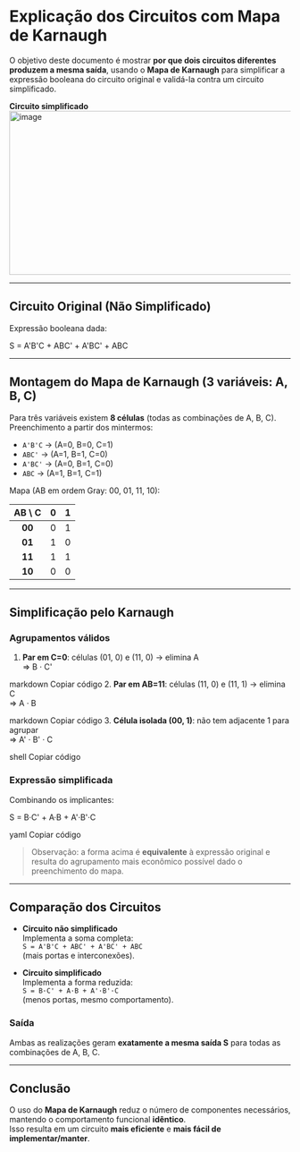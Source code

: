 # Explicação dos Circuitos com Mapa de Karnaugh

O objetivo deste documento é mostrar **por que dois circuitos diferentes produzem a mesma saída**, usando o **Mapa de Karnaugh** para simplificar a expressão booleana do circuito original e validá-la contra um circuito simplificado.

**Circuito simplificado**  
<img width="548" height="293" alt="image" src="https://github.com/user-attachments/assets/86c8632f-fd94-41bf-bf81-61349afa9edc" />


---

## Circuito Original (Não Simplificado)

Expressão booleana dada:

S = A'B'C + ABC' + A'BC' + ABC

---

## Montagem do Mapa de Karnaugh (3 variáveis: A, B, C)

Para três variáveis existem **8 células** (todas as combinações de A, B, C).  
Preenchimento a partir dos mintermos:

- `A'B'C`  → (A=0, B=0, C=1)  
- `ABC'`   → (A=1, B=1, C=0)  
- `A'BC'`  → (A=0, B=1, C=0)  
- `ABC`    → (A=1, B=1, C=1)

Mapa (AB em ordem Gray: 00, 01, 11, 10):

| AB \ C | 0 | 1 |
|:------:|:-:|:-:|
| **00** | 0 | 1 |
| **01** | 1 | 0 |
| **11** | 1 | 1 |
| **10** | 0 | 0 |

---

## Simplificação pelo Karnaugh

### Agrupamentos válidos
1. **Par em C=0**: células (01, 0) e (11, 0) → elimina A  
⇒ B · C'

markdown
Copiar código
2. **Par em AB=11**: células (11, 0) e (11, 1) → elimina C  
⇒ A · B

markdown
Copiar código
3. **Célula isolada (00, 1)**: não tem adjacente 1 para agrupar  
⇒ A' · B' · C

shell
Copiar código

### Expressão simplificada
Combinando os implicantes:

S = B·C' + A·B + A'·B'·C

yaml
Copiar código

> Observação: a forma acima é **equivalente** à expressão original e resulta do agrupamento
> mais econômico possível dado o preenchimento do mapa.

---

## Comparação dos Circuitos

- **Circuito não simplificado**  
  Implementa a soma completa:  
  `S = A'B'C + ABC' + A'BC' + ABC`  
  (mais portas e interconexões).

- **Circuito simplificado**  
  Implementa a forma reduzida:  
  `S = B·C' + A·B + A'·B'·C`  
  (menos portas, mesmo comportamento).

### Saída
Ambas as realizações geram **exatamente a mesma saída S** para todas as combinações de A, B, C.

---

## Conclusão
O uso do **Mapa de Karnaugh** reduz o número de componentes necessários, mantendo o comportamento funcional **idêntico**.  
Isso resulta em um circuito **mais eficiente** e **mais fácil de implementar/manter**.
